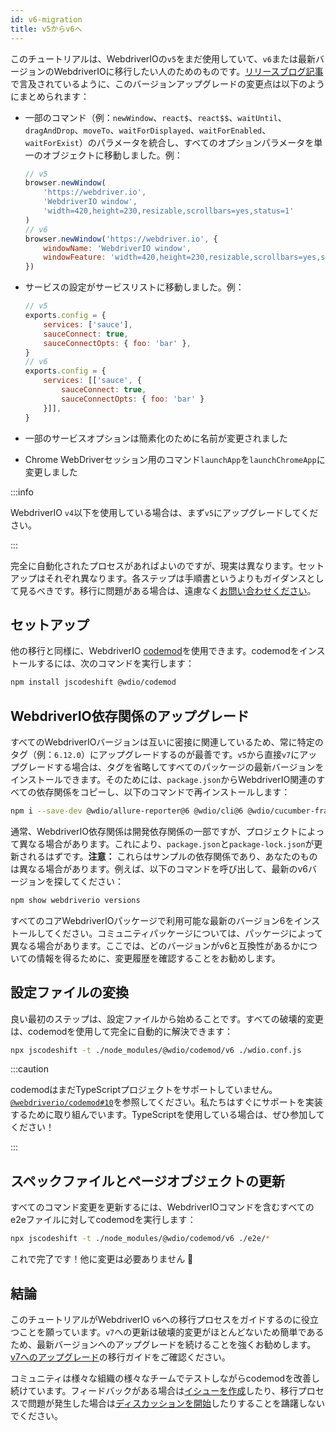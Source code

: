 ```yaml
---
id: v6-migration
title: v5からv6へ
---
```


このチュートリアルは、WebdriverIOの`v5`をまだ使用していて、`v6`または最新バージョンのWebdriverIOに移行したい人のためのものです。[リリースブログ記事](https://webdriver.io/blog/2020/03/26/webdriverio-v6-released)で言及されているように、このバージョンアップグレードの変更点は以下のようにまとめられます：

- 一部のコマンド（例：`newWindow`、`react$`、`react$$`、`waitUntil`、`dragAndDrop`、`moveTo`、`waitForDisplayed`、`waitForEnabled`、`waitForExist`）のパラメータを統合し、すべてのオプションパラメータを単一のオブジェクトに移動しました。例：

    ```js
    // v5
    browser.newWindow(
        'https://webdriver.io',
        'WebdriverIO window',
        'width=420,height=230,resizable,scrollbars=yes,status=1'
    )
    // v6
    browser.newWindow('https://webdriver.io', {
        windowName: 'WebdriverIO window',
        windowFeature: 'width=420,height=230,resizable,scrollbars=yes,status=1'
    })
    ```

- サービスの設定がサービスリストに移動しました。例：

    ```js
    // v5
    exports.config = {
        services: ['sauce'],
        sauceConnect: true,
        sauceConnectOpts: { foo: 'bar' },
    }
    // v6
    exports.config = {
        services: [['sauce', {
            sauceConnect: true,
            sauceConnectOpts: { foo: 'bar' }
        }]],
    }
    ```

- 一部のサービスオプションは簡素化のために名前が変更されました
- Chrome WebDriverセッション用のコマンド`launchApp`を`launchChromeApp`に変更しました

:::info

WebdriverIO `v4`以下を使用している場合は、まず`v5`にアップグレードしてください。

:::

完全に自動化されたプロセスがあればよいのですが、現実は異なります。セットアップはそれぞれ異なります。各ステップは手順書というよりもガイダンスとして見るべきです。移行に問題がある場合は、遠慮なく[お問い合わせください](https://github.com/webdriverio/codemod/discussions/new)。

## セットアップ

他の移行と同様に、WebdriverIO [codemod](https://github.com/webdriverio/codemod)を使用できます。codemodをインストールするには、次のコマンドを実行します：

```sh
npm install jscodeshift @wdio/codemod
```

## WebdriverIO依存関係のアップグレード

すべてのWebdriverIOバージョンは互いに密接に関連しているため、常に特定のタグ（例：`6.12.0`）にアップグレードするのが最善です。`v5`から直接`v7`にアップグレードする場合は、タグを省略してすべてのパッケージの最新バージョンをインストールできます。そのためには、`package.json`からWebdriverIO関連のすべての依存関係をコピーし、以下のコマンドで再インストールします：

```sh
npm i --save-dev @wdio/allure-reporter@6 @wdio/cli@6 @wdio/cucumber-framework@6 @wdio/local-runner@6 @wdio/spec-reporter@6 @wdio/sync@6 wdio-chromedriver-service@6 webdriverio@6
```

通常、WebdriverIO依存関係は開発依存関係の一部ですが、プロジェクトによって異なる場合があります。これにより、`package.json`と`package-lock.json`が更新されるはずです。__注意：__ これらはサンプルの依存関係であり、あなたのものは異なる場合があります。例えば、以下のコマンドを呼び出して、最新のv6バージョンを探してください：

```sh
npm show webdriverio versions
```

すべてのコアWebdriverIOパッケージで利用可能な最新のバージョン6をインストールしてください。コミュニティパッケージについては、パッケージによって異なる場合があります。ここでは、どのバージョンがv6と互換性があるかについての情報を得るために、変更履歴を確認することをお勧めします。

## 設定ファイルの変換

良い最初のステップは、設定ファイルから始めることです。すべての破壊的変更は、codemodを使用して完全に自動的に解決できます：

```sh
npx jscodeshift -t ./node_modules/@wdio/codemod/v6 ./wdio.conf.js
```

:::caution

codemodはまだTypeScriptプロジェクトをサポートしていません。[`@webdriverio/codemod#10`](https://github.com/webdriverio/codemod/issues/10)を参照してください。私たちはすぐにサポートを実装するために取り組んでいます。TypeScriptを使用している場合は、ぜひ参加してください！

:::

## スペックファイルとページオブジェクトの更新

すべてのコマンド変更を更新するには、WebdriverIOコマンドを含むすべてのe2eファイルに対してcodemodを実行します：

```sh
npx jscodeshift -t ./node_modules/@wdio/codemod/v6 ./e2e/*
```

これで完了です！他に変更は必要ありません 🎉

## 結論

このチュートリアルがWebdriverIO `v6`への移行プロセスをガイドするのに役立つことを願っています。`v7`への更新は破壊的変更がほとんどないため簡単であるため、最新バージョンへのアップグレードを続けることを強くお勧めします。[v7へのアップグレード](v7-migration)の移行ガイドをご確認ください。

コミュニティは様々な組織の様々なチームでテストしながらcodemodを改善し続けています。フィードバックがある場合は[イシューを作成](https://github.com/webdriverio/codemod/issues/new)したり、移行プロセスで問題が発生した場合は[ディスカッションを開始](https://github.com/webdriverio/codemod/discussions/new)したりすることを躊躇しないでください。